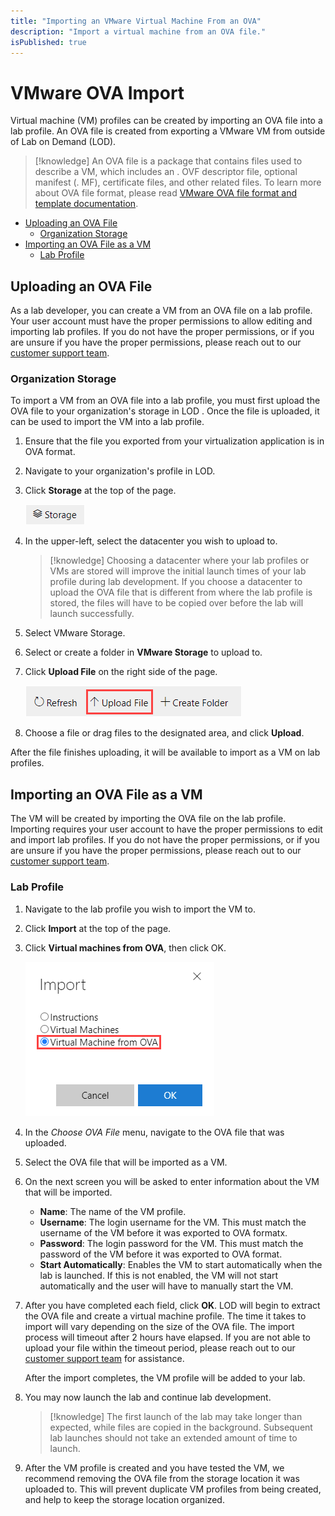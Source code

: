 ```yaml
---
title: "Importing an VMware Virtual Machine From an OVA"
description: "Import a virtual machine from an OVA file."
isPublished: true
---
```


# VMware OVA Import

Virtual machine (VM) profiles can be created by importing an OVA file into a lab profile. An OVA file is created from exporting a VMware VM from outside of Lab on Demand (LOD). 

>[!knowledge] An OVA file is a package that contains files used to describe a VM, which includes an . OVF descriptor file, optional manifest (. MF),  certificate files, and other related files. To learn more about OVA file format, please read [VMware OVA file format and template documentation](https://docs.vmware.com/en/VMware-vSphere/7.0/com.vmware.vsphere.vm_admin.doc/GUID-AE61948B-C2EE-436E-BAFB-3C7209088552.html). 

- [Uploading an OVA File](#uploading-an-ova-file)
    - [Organization Storage](#organization-storage)
- [Importing an OVA File as a VM ](#importing-an-ova-file-as-a-vm)
    - [Lab Profile](#lab-profile)

## Uploading an OVA File

As a lab developer, you can create a VM from an OVA file on a lab profile. Your user account must have the proper permissions to allow editing and importing lab profiles. If you do not have the proper permissions, or if you are unsure if you have the proper permissions, please reach out to our [customer support team](http://www.learnondemandsystems.com/customer-support/).

### Organization Storage

To import a VM from an OVA file into a lab profile, you must first upload the OVA file to your organization's storage in LOD . Once the file is uploaded, it can be used to import the VM into a lab profile. 

1. Ensure that the file you exported from your virtualization application is in OVA format. 

1. Navigate to your organization's profile in LOD. 

1. Click **Storage** at the top of the page. 

    ![Organization Storage](images/storage-button.png)

1. In the upper-left, select the datacenter you wish to upload to. 

    >[!knowledge] Choosing a datacenter where your lab profiles or VMs are stored will improve the initial launch times of your lab profile during lab development. If you choose a datacenter to upload the OVA file that is different from where the lab profile is stored, the files will have to be copied over before the lab will launch successfully.  

1. Select VMware Storage.

1. Select or create a folder in **VMware Storage** to upload to. 

1. Click **Upload File** on the right side of the page. 

    ![Upload File](images/upload-file.png)

1. Choose a file or drag files to the designated area, and click **Upload**. 

After the file finishes uploading, it will be available to import as a VM on lab profiles. 

## Importing an OVA File as a VM

The VM will be created by importing the OVA file on the lab profile. Importing requires your user account to have the proper permissions to edit and import lab profiles. If you do not have the proper permissions, or if you are unsure if you have the proper permissions, please reach out to our [customer support team](http://www.learnondemandsystems.com/customer-support/).

### Lab Profile

1. Navigate to the lab profile you wish to import the VM to. 

1. Click **Import** at the top of the page. 

1. Click **Virtual machines from OVA**, then click OK. 

    ![Virtual machines from OVA](images/virtual-machines-from-ova.png)
    
1. In the _Choose OVA File_ menu, navigate to the OVA file that was uploaded. 

1. Select the OVA file that will be imported as a VM. 

1. On the next screen you will be asked to enter information about the VM that will be imported. 

    - **Name**: The name of the VM profile. 
    - **Username**: The login username for the VM. This must match the username of the VM before it was exported to OVA formatx.  
    - **Password**: The login password for the VM. This must match the password of the VM before it was exported to OVA format.  
    - **Start Automatically**: Enables the VM to start automatically when the lab is launched. If this is not enabled, the VM will not start automatically and the user will have to manually start the VM. 

1. After you have completed each field, click **OK**. LOD will begin to extract the OVA file and create a virtual machine profile. The time it takes to import will vary depending on the size of the OVA file. The import process will timeout after 2 hours have elapsed. If you are not able to upload your file within the timeout period, please reach out to our [customer support team](http://www.learnondemandsystems.com/customer-support/) for assistance. 

    After the import completes, the VM profile will be added to your lab. 

1. You may now launch the lab and continue lab development. 

    >[!knowledge] The first launch of the lab may take longer than expected, while files are copied in the background. Subsequent lab launches should not take an extended amount of time to launch. 

1. After the VM profile is created and you have tested the VM, we recommend removing the OVA file from the storage location it was uploaded to. This will prevent duplicate VM profiles from being created, and help to keep the storage location organized. 

